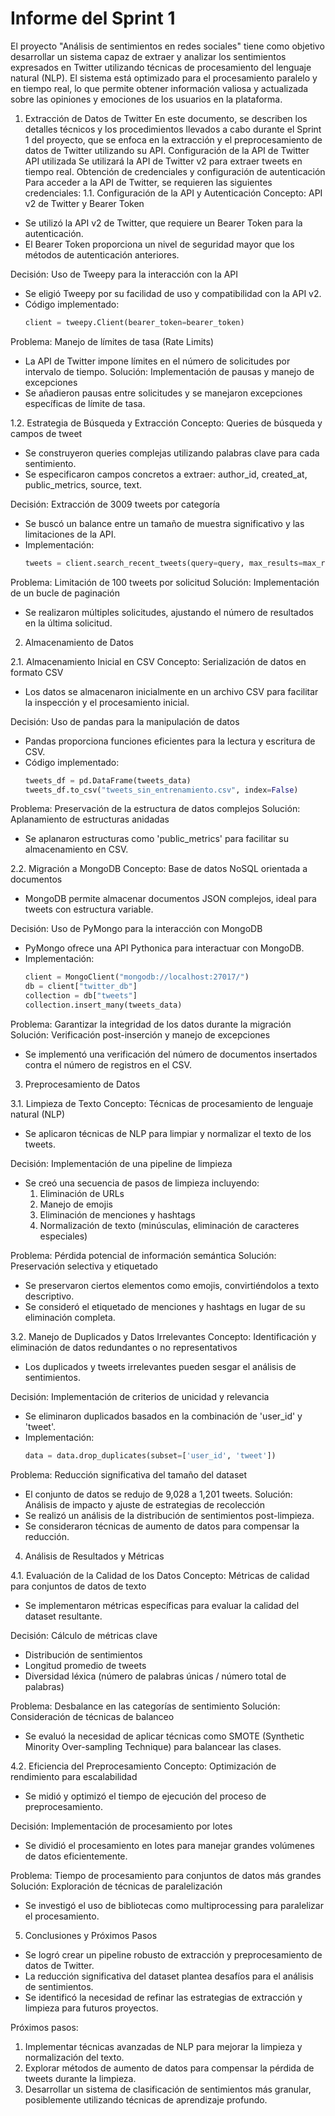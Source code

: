 # **Informe del Sprint 1**

El proyecto "Análisis de sentimientos en redes sociales" tiene como objetivo desarrollar un sistema capaz de extraer y analizar los sentimientos expresados en Twitter utilizando técnicas de procesamiento del lenguaje natural (NLP). El sistema está optimizado para el procesamiento paralelo y en tiempo real, lo que permite obtener información valiosa y actualizada sobre las opiniones y emociones de los usuarios en la plataforma.
1. Extracción de Datos de Twitter
En este documento, se describen los detalles técnicos y los procedimientos llevados a cabo durante el Sprint 1 del proyecto, que se enfoca en la extracción y el preprocesamiento de datos de Twitter utilizando su API. Configuración de la API de Twitter API utilizada Se utilizará la API de Twitter v2 para extraer tweets en tiempo real. Obtención de credenciales y configuración de autenticación Para acceder a la API de Twitter, se requieren las siguientes credenciales:
1.1. Configuración de la API y Autenticación
Concepto: API v2 de Twitter y Bearer Token
- Se utilizó la API v2 de Twitter, que requiere un Bearer Token para la autenticación.
- El Bearer Token proporciona un nivel de seguridad mayor que los métodos de autenticación anteriores.

Decisión: Uso de Tweepy para la interacción con la API
- Se eligió Tweepy por su facilidad de uso y compatibilidad con la API v2.
- Código implementado:
  ```python
  client = tweepy.Client(bearer_token=bearer_token)
  ```

Problema: Manejo de límites de tasa (Rate Limits)
- La API de Twitter impone límites en el número de solicitudes por intervalo de tiempo.
Solución: Implementación de pausas y manejo de excepciones
- Se añadieron pausas entre solicitudes y se manejaron excepciones específicas de límite de tasa.

1.2. Estrategia de Búsqueda y Extracción
Concepto: Queries de búsqueda y campos de tweet
- Se construyeron queries complejas utilizando palabras clave para cada sentimiento.
- Se especificaron campos concretos a extraer: author_id, created_at, public_metrics, source, text.

Decisión: Extracción de 3009 tweets por categoría
- Se buscó un balance entre un tamaño de muestra significativo y las limitaciones de la API.
- Implementación:
  ```python
  tweets = client.search_recent_tweets(query=query, max_results=max_results, tweet_fields=["author_id", "created_at", "public_metrics", "source", "text"])
  ```

Problema: Limitación de 100 tweets por solicitud
Solución: Implementación de un bucle de paginación
- Se realizaron múltiples solicitudes, ajustando el número de resultados en la última solicitud.

2. Almacenamiento de Datos

2.1. Almacenamiento Inicial en CSV
Concepto: Serialización de datos en formato CSV
- Los datos se almacenaron inicialmente en un archivo CSV para facilitar la inspección y el procesamiento inicial.

Decisión: Uso de pandas para la manipulación de datos
- Pandas proporciona funciones eficientes para la lectura y escritura de CSV.
- Código implementado:
  ```python
  tweets_df = pd.DataFrame(tweets_data)
  tweets_df.to_csv("tweets_sin_entrenamiento.csv", index=False)
  ```

Problema: Preservación de la estructura de datos complejos
Solución: Aplanamiento de estructuras anidadas
- Se aplanaron estructuras como 'public_metrics' para facilitar su almacenamiento en CSV.

2.2. Migración a MongoDB
Concepto: Base de datos NoSQL orientada a documentos
- MongoDB permite almacenar documentos JSON complejos, ideal para tweets con estructura variable.

Decisión: Uso de PyMongo para la interacción con MongoDB
- PyMongo ofrece una API Pythonica para interactuar con MongoDB.
- Implementación:
  ```python
  client = MongoClient("mongodb://localhost:27017/")
  db = client["twitter_db"]
  collection = db["tweets"]
  collection.insert_many(tweets_data)
  ```

Problema: Garantizar la integridad de los datos durante la migración
Solución: Verificación post-inserción y manejo de excepciones
- Se implementó una verificación del número de documentos insertados contra el número de registros en el CSV.

3. Preprocesamiento de Datos

3.1. Limpieza de Texto
Concepto: Técnicas de procesamiento de lenguaje natural (NLP)
- Se aplicaron técnicas de NLP para limpiar y normalizar el texto de los tweets.

Decisión: Implementación de una pipeline de limpieza
- Se creó una secuencia de pasos de limpieza incluyendo:
  1. Eliminación de URLs
  2. Manejo de emojis
  3. Eliminación de menciones y hashtags
  4. Normalización de texto (minúsculas, eliminación de caracteres especiales)

Problema: Pérdida potencial de información semántica
Solución: Preservación selectiva y etiquetado
- Se preservaron ciertos elementos como emojis, convirtiéndolos a texto descriptivo.
- Se consideró el etiquetado de menciones y hashtags en lugar de su eliminación completa.

3.2. Manejo de Duplicados y Datos Irrelevantes
Concepto: Identificación y eliminación de datos redundantes o no representativos
- Los duplicados y tweets irrelevantes pueden sesgar el análisis de sentimientos.

Decisión: Implementación de criterios de unicidad y relevancia
- Se eliminaron duplicados basados en la combinación de 'user_id' y 'tweet'.
- Implementación:
  ```python
  data = data.drop_duplicates(subset=['user_id', 'tweet'])
  ```

Problema: Reducción significativa del tamaño del dataset
- El conjunto de datos se redujo de 9,028 a 1,201 tweets.
Solución: Análisis de impacto y ajuste de estrategias de recolección
- Se realizó un análisis de la distribución de sentimientos post-limpieza.
- Se consideraron técnicas de aumento de datos para compensar la reducción.

4. Análisis de Resultados y Métricas

4.1. Evaluación de la Calidad de los Datos
Concepto: Métricas de calidad para conjuntos de datos de texto
- Se implementaron métricas específicas para evaluar la calidad del dataset resultante.

Decisión: Cálculo de métricas clave
- Distribución de sentimientos
- Longitud promedio de tweets
- Diversidad léxica (número de palabras únicas / número total de palabras)

Problema: Desbalance en las categorías de sentimiento
Solución: Consideración de técnicas de balanceo
- Se evaluó la necesidad de aplicar técnicas como SMOTE (Synthetic Minority Over-sampling Technique) para balancear las clases.

4.2. Eficiencia del Preprocesamiento
Concepto: Optimización de rendimiento para escalabilidad
- Se midió y optimizó el tiempo de ejecución del proceso de preprocesamiento.

Decisión: Implementación de procesamiento por lotes
- Se dividió el procesamiento en lotes para manejar grandes volúmenes de datos eficientemente.

Problema: Tiempo de procesamiento para conjuntos de datos más grandes
Solución: Exploración de técnicas de paralelización
- Se investigó el uso de bibliotecas como multiprocessing para paralelizar el procesamiento.

5. Conclusiones y Próximos Pasos

- Se logró crear un pipeline robusto de extracción y preprocesamiento de datos de Twitter.
- La reducción significativa del dataset plantea desafíos para el análisis de sentimientos.
- Se identificó la necesidad de refinar las estrategias de extracción y limpieza para futuros proyectos.

Próximos pasos:
1. Implementar técnicas avanzadas de NLP para mejorar la limpieza y normalización del texto.
2. Explorar métodos de aumento de datos para compensar la pérdida de tweets durante la limpieza.
3. Desarrollar un sistema de clasificación de sentimientos más granular, posiblemente utilizando técnicas de aprendizaje profundo.
